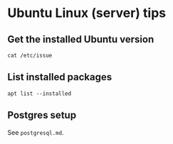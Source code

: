 # Ubuntu Linux (server) tips


## Get the installed Ubuntu version

    cat /etc/issue


## List installed packages

    apt list --installed


## Postgres setup

See `postgresql.md`.
